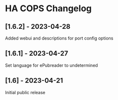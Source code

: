 # HA COPS Changelog

## [1.6.2] - 2023-04-28

Added webui and descriptions for port config options

## [1.6.1] - 2023-04-27

Set language for ePubreader to undetermined

## [1.6] - 2023-04-21

Initial public release
